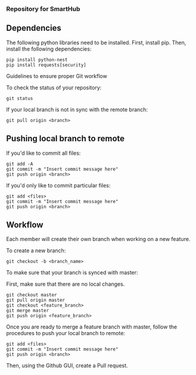 ### Repository for SmartHub

## Dependencies

The following python libraries need to be installed. First, install pip. Then, install the following dependencies:

```
pip install python-nest
pip install requests[security]
```

Guidelines to ensure proper Git workflow

To check the status of your repository:

```
git status
```

If your local branch is not in sync with the remote branch:

```
git pull origin <branch>
```



## Pushing local branch to remote

If you'd like to commit all files:

```
git add -A
git commit -m "Insert commit message here"
git push origin <branch>
```

If you'd only like to commit particular files:

```
git add <files>
git commit -m "Insert commit message here"
git push origin <branch>
```

## Workflow

Each member will create their own branch when working on a new feature. 

To create a new branch:

```
git checkout -b <branch_name>
```

To make sure that your branch is synced with master:

First, make sure that there are no local changes.

```
git checkout master
git pull origin master
git checkout <feature_branch>
git merge master
git push origin <feature_branch>
```

Once you are ready to merge a feature branch with master, follow the procedures to push your local branch to remote:

```
git add <files>
git commit -m "Insert commit message here"
git push origin <branch>
```

Then, using the Github GUI, create a Pull request.
